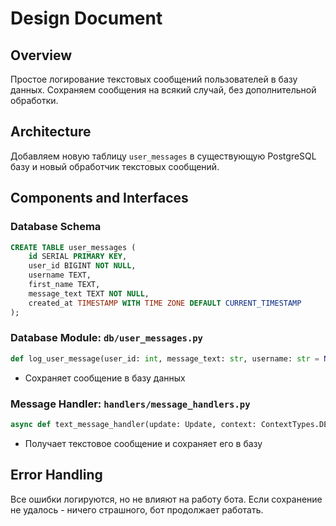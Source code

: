 # Design Document

## Overview

Простое логирование текстовых сообщений пользователей в базу данных. Сохраняем сообщения на всякий случай, без дополнительной обработки.

## Architecture

Добавляем новую таблицу `user_messages` в существующую PostgreSQL базу и новый обработчик текстовых сообщений.

## Components and Interfaces

### Database Schema

```sql
CREATE TABLE user_messages (
    id SERIAL PRIMARY KEY,
    user_id BIGINT NOT NULL,
    username TEXT,
    first_name TEXT,
    message_text TEXT NOT NULL,
    created_at TIMESTAMP WITH TIME ZONE DEFAULT CURRENT_TIMESTAMP
);
```

### Database Module: `db/user_messages.py`

```python
def log_user_message(user_id: int, message_text: str, username: str = None, first_name: str = None) -> bool
```
- Сохраняет сообщение в базу данных

### Message Handler: `handlers/message_handlers.py`

```python
async def text_message_handler(update: Update, context: ContextTypes.DEFAULT_TYPE)
```
- Получает текстовое сообщение и сохраняет его в базу

## Error Handling

Все ошибки логируются, но не влияют на работу бота. Если сохранение не удалось - ничего страшного, бот продолжает работать.